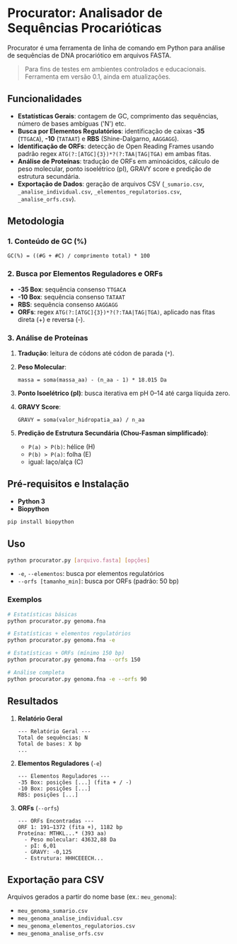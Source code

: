 # Procurator: Analisador de Sequências Procarióticas

Procurator é uma ferramenta de linha de comando em Python para análise de sequências de DNA procariótico em arquivos FASTA.

> Para fins de testes em ambientes controlados e educacionais. Ferramenta em versão 0.1, ainda em atualizações.

## Funcionalidades

* **Estatísticas Gerais**: contagem de GC, comprimento das sequências, número de bases ambíguas ('N') etc.
* **Busca por Elementos Regulatórios**: identificação de caixas **-35** (`TTGACA`), **-10** (`TATAAT`) e **RBS** (Shine-Dalgarno, `AAGGAGG`).
* **Identificação de ORFs**: detecção de Open Reading Frames usando padrão regex `ATG(?:[ATGC]{3})*?(?:TAA|TAG|TGA)` em ambas fitas.
* **Análise de Proteínas**: tradução de ORFs em aminoácidos, cálculo de peso molecular, ponto isoelétrico (pI), GRAVY score e predição de estrutura secundária.
* **Exportação de Dados**: geração de arquivos CSV (`_sumario.csv`, `_analise_individual.csv`, `_elementos_regulatorios.csv`, `_analise_orfs.csv`).

## Metodologia

### 1. Conteúdo de GC (%)

```text
GC(%) = ((#G + #C) / comprimento total) * 100
```

### 2. Busca por Elementos Reguladores e ORFs

* **-35 Box**: sequência consenso `TTGACA`
* **-10 Box**: sequência consenso `TATAAT`
* **RBS**: sequência consenso `AAGGAGG`
* **ORFs**: regex `ATG(?:[ATGC]{3})*?(?:TAA|TAG|TGA)`, aplicado nas fitas direta (+) e reversa (-).

### 3. Análise de Proteínas

1. **Tradução**: leitura de códons até códon de parada (`*`).
2. **Peso Molecular**:

   ```text
   massa = soma(massa_aa) - (n_aa - 1) * 18.015 Da
   ```
3. **Ponto Isoelétrico (pI)**: busca iterativa em pH 0–14 até carga líquida zero.
4. **GRAVY Score**:

   ```text
   GRAVY = soma(valor_hidropatia_aa) / n_aa
   ```
5. **Predição de Estrutura Secundária (Chou-Fasman simplificado)**:

   * `P(a) > P(b)`: hélice (H)
   * `P(b) > P(a)`: folha (E)
   * igual: laço/alça (C)

## Pré-requisitos e Instalação

* **Python 3**
* **Biopython**

```bash
pip install biopython
```

## Uso

```bash
python procurator.py [arquivo.fasta] [opções]
```

* `-e`, `--elementos`: busca por elementos regulatórios
* `--orfs [tamanho_min]`: busca por ORFs (padrão: 50 bp)

### Exemplos

```bash
# Estatísticas básicas
python procurator.py genoma.fna

# Estatísticas + elementos regulatórios
python procurator.py genoma.fna -e

# Estatísticas + ORFs (mínimo 150 bp)
python procurator.py genoma.fna --orfs 150

# Análise completa
python procurator.py genoma.fna -e --orfs 90
```

## Resultados

1. **Relatório Geral**

   ```text
   --- Relatório Geral ---
   Total de sequências: N
   Total de bases: X bp
   ...
   ```

2. **Elementos Reguladores** (`-e`)

   ```text
   --- Elementos Reguladores ---
   -35 Box: posições [...] (fita + / -)
   -10 Box: posições [...]
   RBS: posições [...]
   ```

3. **ORFs** (`--orfs`)

   ```text
   --- ORFs Encontradas ---
   ORF 1: 191–1372 (fita +), 1182 bp
   Proteína: MTHKL...* (393 aa)
     - Peso molecular: 43632,88 Da
     - pI: 6,01
     - GRAVY: -0,125
     - Estrutura: HHHCEEECH...
   ```

## Exportação para CSV

Arquivos gerados a partir do nome base (ex.: `meu_genoma`):

* `meu_genoma_sumario.csv`
* `meu_genoma_analise_individual.csv`
* `meu_genoma_elementos_regulatorios.csv`
* `meu_genoma_analise_orfs.csv`
